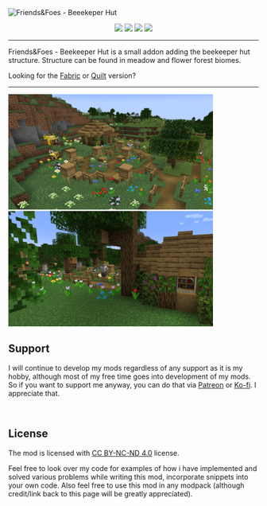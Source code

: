 <img title="Friends&amp;Foes - Beeekeper Hut" src="https://raw.githubusercontent.com/Faboslav/friends-and-foes/master/.github/assets/images/title.jpg" alt="Friends&amp;Foes - Beeekeper Hut">

<p></p>
<p style="text-align: center;">
	<a style="text-decoration: none;" href="https://ko-fi.com/faboslav">
		<img src="https://img.shields.io/static/v1?label=&amp;message=Ko-fi&amp;color=ff5f5f&amp;labelColor=111214&amp;logoColor=white&amp;style=for-the-badge&amp;logo=ko-fi" height="28" />
	</a>
	<a style="text-decoration: none;" href="https://www.patreon.com/Faboslav">
		<img src="https://img.shields.io/endpoint.svg?url=https://shieldsio-patreon.vercel.app/api/?username=Faboslav&amp;type=patrons?color=c9d1d9&amp;label=&amp;labelColor=111214&amp;logoColor=white&amp;style=for-the-badge" height="28" />
	</a>
	<a style="text-decoration: none;" href="https://discord.gg/QGwFvvMQCn">
		<img src="https://img.shields.io/discord/924964658169913404?color=5865F2&amp;label=&amp;labelColor=111214&amp;logoColor=white&amp;style=for-the-badge&amp;logo=discord" height="28" />
	</a>
	<a style="text-decoration: none;" href="https://modrinth.com/mod/friends-and-foes-forge">
		<img src="https://img.shields.io/static/v1?label=&amp;message=Requires Friends%26Foes&amp;color=c9d1d9&amp;labelColor=111214&amp;logoColor=white&amp;style=for-the-badge&amp;logo=curseforge" height="28" />
	</a>
</p>

<hr>

<p>
	<span style="font-size: 14px;">Friends&Foes - Beekeeper Hut is a small addon adding the beekeeper hut structure. Structure can be found in meadow and flower forest biomes.</span>
</p>
<p>
	<span style="font-size: 14px;">Looking for the <a style="font-size: 14px;" href="https://modrinth.com/mod/friends-and-foes-beekeeper-hut-fabric">Fabric</a> or <a style="font-size: 14px;" href="https://modrinth.com/mod/friends-and-foes-beekeeper-hut-quilt">Quilt</a> version?</span>
</p>

<hr>

<p>
	<img src="https://raw.githubusercontent.com/Faboslav/friends-and-foes-beekeeper-hut/master/.github/assets/images/beekeeper_hut1.png" width="412" height="232" />
	<span>&emsp;&emsp;</span>
	<img src="https://raw.githubusercontent.com/Faboslav/friends-and-foes-beekeeper-hut/master/.github/assets/images/beekeeper_hut2.png" width="412" height="232" />
</p>

<h2>Support</h2>

<p><span style="font-size: 14px;">I will continue to develop my mods regardless of any support as it is my hobby, although most of my free time goes into development of my mods. So if you want to support me anyway, you can do that via <a style="font-size: 14px;" href="https://www.patreon.com/Faboslav">Patreon</a> or <a style="font-size: 14px;" href="https://ko-fi.com/faboslav">Ko-fi</a>. I appreciate that.</span></p>

<br>

<h2>License</h2>

<p>
	<span style="font-size: 14px;">The mod is licensed with <a style="font-size: 14px;" href="https://raw.githubusercontent.com/Faboslav/friends-and-foes/master/LICENSE.txt">CC BY-NC-ND 4.0</a> license.</span>
</p>
<p>
	<span style="font-size: 14px;">Feel free to look over my code for examples of how i have implemented and solved various problems while writing this mod, incorporate snippets into your own code.&nbsp;Also feel free to use this mod in any modpack (although credit/link back to this page will be greatly appreciated).</span>
</p>